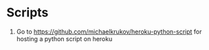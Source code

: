 # Scripts
1. Go to https://github.com/michaelkrukov/heroku-python-script for hosting a python script on heroku
